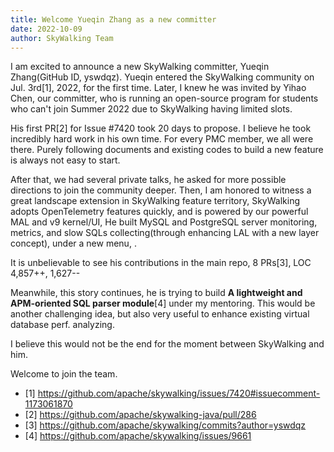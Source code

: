 ```yaml
---
title: Welcome Yueqin Zhang as a new committer
date: 2022-10-09
author: SkyWalking Team
---
```


I am excited to announce a new SkyWalking committer, Yueqin Zhang(GitHub ID, yswdqz).
Yueqin entered the SkyWalking community on Jul. 3rd[1], 2022, for the first time. 
Later, I knew he was invited by Yihao Chen, our committer, who is running an open-source program for students who can't join Summer 2022 due to SkyWalking having limited slots.

His first PR[2] for Issue #7420 took 20 days to propose. I believe he took incredibly hard work in his own time. 
For every PMC member, we all were there. Purely following documents and existing codes to build a new feature is always not easy to start. 

After that, we had several private talks, he asked for more possible directions to join the community deeper.
Then, I am honored to witness a great landscape extension in SkyWalking feature territory, SkyWalking adopts OpenTelemetry features quickly, and is powered by our powerful MAL and v9 kernel/UI, 
He built MySQL and PostgreSQL server monitoring, metrics, and slow SQLs collecting(through enhancing LAL with a new layer concept), under a new menu, <Database>.

It is unbelievable to see his contributions in the main repo, 8 PRs[3],  LOC 4,857++, 1,627--

Meanwhile, this story continues, he is trying to build **A lightweight and APM-oriented SQL parser module**[4] under my mentoring. This would be another challenging idea, but also very useful to 
enhance existing virtual database perf. analyzing.

I believe this would not be the end for the moment between SkyWalking and him.

Welcome to join the team.


- [1] https://github.com/apache/skywalking/issues/7420#issuecomment-1173061870
- [2] https://github.com/apache/skywalking-java/pull/286
- [3] https://github.com/apache/skywalking/commits?author=yswdqz
- [4] https://github.com/apache/skywalking/issues/9661